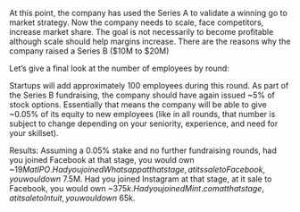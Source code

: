 At this point, the company has used the Series A to validate a winning go to market strategy. Now the company needs to scale, face competitors, increase market share. The goal is not necessarily to become profitable although scale should help margins increase. There are the reasons why the company raised a Series B ($10M to $20M) 

Let’s give a final look at the number of employees by round: 

Startups will add approximately 100 employees during this round. As part of the Series B fundraising, the company should have again issued ~5% of stock options. Essentially that means the company will be able to give ~0.05% of its equity to new employees (like in all rounds, that number is subject to change depending on your seniority, experience, and need for your skillset). 

Results: Assuming a 0.05% stake and no further fundraising rounds, had you joined Facebook at that stage, you would own ~$19M at IPO. Had you joined Whatsapp at that stage, at its sale to Facebook, you would own ~$7.5M. Had you joined Instagram at that stage, at it sale to Facebook, you would own ~$375k. Had you joined Mint.com at that stage, at it sale to Intuit, you would own ~$65k.